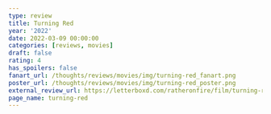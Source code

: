 ```yaml
---
type: review
title: Turning Red
year: '2022'
date: 2022-03-09 00:00:00
categories: [reviews, movies]
draft: false
rating: 4
has_spoilers: false
fanart_url: /thoughts/reviews/movies/img/turning-red_fanart.png
poster_url: /thoughts/reviews/movies/img/turning-red_poster.png
external_review_url: https://letterboxd.com/ratheronfire/film/turning-red/
page_name: turning-red
---
```


